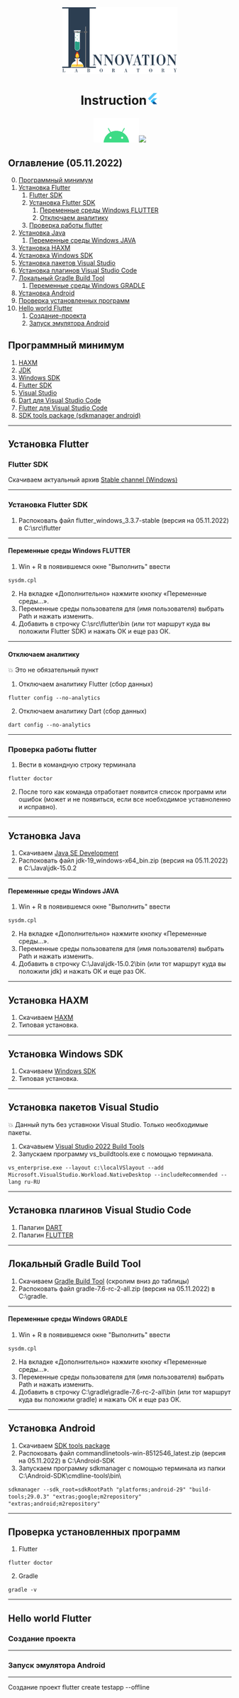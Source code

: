 
<div align="center"><img src="./images/InnoLab.png" height="150"/></div>
<h1 align="center">Instruction<img src="./images/flutter.png" height="28"/></h1>
<h3 align="center"><img src="./images/Android.png" height="55"/><img src="https://seeklogo.com/images/W/windows-11-icon-logo-6C39629E45-seeklogo.com.png" height="55"/></h3>


## Оглавление (05.11.2022)

0. [Программный минимум](#Программный-минимум)
1. [Установка Flutter](#Установка-Flutter)
    1. [Flutter SDK](#Flutter-SDK)
    2. [Установка Flutter SDK](#Установка-Flutter-SDK)
        1. [Переменные среды Windows FLUTTER](#Переменные-среды-Windows-FLUTTER)
        2. [Отключаем аналитику](#Отключаем-аналитику)
    3. [Проверка работы flutter](#Проверка-работы-flutter)
2. [Установка Java](#Установка-Java)
    1. [Переменные среды Windows JAVA](#Переменные-среды-Windows-JAVA)
3. [Установка HAXM](#Установка-HAXM)
4. [Установка Windows SDK](#Установка-Windows-SDK)
5. [Установка пакетов Visual Studio](#Установка-пакетов-Visual-Studio)
6. [Установка плагинов Visual Studio Code](#Установка-плагинов-Visual-Studio-Code)
7. [Локальный Gradle Build Tool](#Локальный-Gradle-Build-Tool)
    1. [Переменные среды Windows GRADLE](#Переменные-среды-Windows-GRADLE)
9. [Установка Android](#Установка-Android)
10. [Проверка установленных программ](#Проверка-установленных-программ)
11. [Hello world Flutter](#Hello-world-Flutter)
    1. [Создание-проекта](#Cоздание-проекта)
    2. [Запуск эмулятора Android](#Запуск-эмулятора-Android)

## Программный минимум

1. <a href="https://developer.tizen.org/development/tizen-studio/download/installing-tizen-studio/hardware-accelerated-execution-manager" target="_blank">HAXM</a>
2. <a href="https://www.oracle.com/java/technologies/downloads/" target="_blank">JDK</a>
3. <a href="https://www.oracle.com/java/technologies/downloads/" target="_blank">Windows SDK</a>
4. <a href="https://docs.flutter.dev/development/tools/sdk/releases" target="_blank">Flutter SDK </a>
5. <a href="https://visualstudio.microsoft.com/ru/thank-you-downloading-visual-studio/?sku=Community&channel=Release&version=VS2022&source=VSLandingPage&cid=2030&passive=false" target="_blank">Visual Studio</a>
6. <a href="https://marketplace.visualstudio.com/items?itemName=Dart-Code.dart-code" target="_blank">Dart для Visual Studio Code</a>
7. <a href="https://marketplace.visualstudio.com/items?itemName=Dart-Code.flutter" target="_blank">Flutter для Visual Studio Code</a>
8. <a href="https://developer.android.com/studio" target="_blank">SDK tools package (sdkmanager android)</a>
____

## Установка Flutter

### Flutter SDK

Скачиваем актуальный архив <a href="https://docs.flutter.dev/development/tools/sdk/releases">Stable channel (Windows)</a> 
____
### Установка Flutter SDK

 1. Распоковать файл flutter_windows_3.3.7-stable (версия на 05.11.2022) в C:\src\flutter
____
#### Переменные среды Windows FLUTTER

 1. Win + R в появившемся окне "Выполнить" ввести 
 ```
 sysdm.cpl
 ```
 2. На вкладке «Дополнительно» нажмите кнопку «Переменные среды…».
 3. Переменные среды пользователя для (имя пользователя) выбрать Path и нажать изменить.
 4. Добавить в строчку C:\src\flutter\bin (или тот маршрут куда вы положили Flutter SDK) и нажать ОК и еще раз ОК.
____
#### Отключаем аналитику

:boom: Это не обязательный  пункт
 1. Отключаем аналитику Flutter (сбор данных)
 ```
 flutter config --no-analytics
 ```
  2. Отключаем аналитику Dart (сбор данных)
 ```
 dart config --no-analytics
 ```
____
### Проверка работы flutter
 
 1. Вести в командную строку терминала 
 ```
 flutter doctor
 ```
 2. После того как команда отработает появится список программ или ошибок (может и не появиться, если все ноебходимое уставноленно и исправно).
____
## Установка Java

1. Скачиваем <a href="https://www.oracle.com/java/technologies/downloads/" target="_blank">Java SE Development</a>
2. Распоковать файл jdk-19_windows-x64_bin.zip (версия на 05.11.2022) в C:\Java\jdk-15.0.2
____
#### Переменные среды Windows JAVA

 1. Win + R в появившемся окне "Выполнить" ввести 
 ```
 sysdm.cpl
 ```
 2. На вкладке «Дополнительно» нажмите кнопку «Переменные среды…».
 3. Переменные среды пользователя для (имя пользователя) выбрать Path и нажать изменить.
 4. Добавить в строчку C:\Java\jdk-15.0.2\bin (или тот маршрут куда вы положили jdk) и нажать ОК и еще раз ОК.
____
## Установка HAXM

1. Скачиваем <a href="https://developer.tizen.org/development/tizen-studio/download/installing-tizen-studio/hardware-accelerated-execution-manager" target="_blank">HAXM</a>
2. Типовая установка.
____
## Установка Windows SDK

1. Скачиваем <a href="https://www.oracle.com/java/technologies/downloads/" target="_blank">Windows SDK</a>
2. Типовая установка.

____
## Установка пакетов Visual Studio

:boom: Данный путь без уставноки Visual Studio. Только необходимые пакеты. 
1. Скачавыем <a href="https://learn.microsoft.com/en-us/visualstudio/install/create-an-offline-installation-of-visual-studio?view=vs-2022" target="_blank">Visual Studio 2022 Build Tools</a>
2. Запускаем программу vs_buildtools.exe с помощью терминала.
 ```
 vs_enterprise.exe --layout c:\localVSlayout --add Microsoft.VisualStudio.Workload.NativeDesktop --includeRecommended --lang ru-RU
 ```
____
## Установка плагинов Visual Studio Code

1. Палагин <a href="https://marketplace.visualstudio.com/items?itemName=Dart-Code.dart-code" target="_blank">DART</a>
2. Палагин <a href="https://marketplace.visualstudio.com/items?itemName=Dart-Code.dart-code" target="_blank">FLUTTER</a>
____
## Локальный Gradle Build Tool

1. Скачиваем <a href="https://services.gradle.org/distributions/" target="_blank">Gradle Build Tool</a> (скролим вниз до таблицы)
2. Распоковать файл gradle-7.6-rc-2-all.zip (версия на 05.11.2022) в C:\gradle.
____
#### Переменные среды Windows GRADLE

 1. Win + R в появившемся окне "Выполнить" ввести 
 ```
 sysdm.cpl
 ```
 2. На вкладке «Дополнительно» нажмите кнопку «Переменные среды…».
 3. Переменные среды пользователя для (имя пользователя) выбрать Path и нажать изменить.
 4. Добавить в строчку C:\gradle\gradle-7.6-rc-2-all\bin (или тот маршрут куда вы положили gradle) и нажать ОК и еще раз ОК.
____
## Установка Android

1. Скачиваем <a href="https://developer.android.com/studio" target="_blank">SDK tools package</a>
2. Распоковать файл commandlinetools-win-8512546_latest.zip (версия на 05.11.2022) в C:\Android-SDK
3. Запускаем программу sdkmanager с помощью терминала из папки C:\Android-SDK\cmdline-tools\bin\
 ```
 sdkmanager --sdk_root=sdkRootPath "platforms;android-29" "build-tools;29.0.3" "extras;google;m2repository" "extras;android;m2repository"
 ```
____
## Проверка установленных программ

1. Flutter
 ```
 flutter doctor
 ```
 2. Gradle
 ```
 gradle -v
 ```
____
## Hello world Flutter

### Создание проекта


____
### Запуск эмулятора Android


____



 Создание проект flutter create testapp --offline

